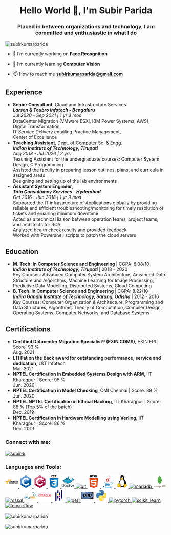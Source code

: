 <h1 align="center">Hello World 👋, I'm Subir Parida</h1>
<h3 align="center">Placed in between organizations and technology, I am committed and enthusiastic in what I do</h3>


<p align="left"> <img src="https://komarev.com/ghpvc/?username=subirkumarparida&label=Profile%20views&color=0e75b6&style=flat" alt="subirkumarparida" /> </p>

- 🔭 I’m currently working on **Face Recognition**

- 🌱 I’m currently learning **Computer Vision**

- 📫 How to reach me **subirkumarparida@gmail.com**

<!-- - 📄 Know about my experiences [Resume](https://drive.google.com/file/d/1U651bxJXqQqfWzLAahUlMIxm1qCke1fJ/view?usp=sharing) -->

<h2 align="left">Experience</h3>
<ul>
  <li><b> Senior Consultant</b>, Cloud and Infrastructure Services <br />
  <b><i> Larsen & Toubro Infotech - Bengaluru </i></b> <br /> 
    <i> Jul 2020 - Sep 2021 | 1 yr 3 mos </i> <br />
    DataCenter Migration (VMware ESXi, IBM Power Systems, AWS), <br />
    Digital Transformation, <br />
    IT Service Delivery entailing Practice Management, <br />
    Center of Excellence</li>
  
  <li><b> Teaching Assistant</b>, Dept. of Computer Sc. & Engg. <br/>
    <b><i> Indian Institute of Technology, Tirupati </i></b> <br /> 
    <i>Aug 2018 - Jul 2020 | 2 yrs </i> <br/> 
    Teaching Assistant for the undergraduate courses: Computer System Design, C Programming <br/>
    Assisted the faculty in preparing lesson outlines, plans, and curricula in assigned areas <br/>
    Designing and setting up of the lab environments</li>
  
  <li><b> Assistant System Engineer</b>, <br/>
    <b><i> Tata Consultancy Services - Hyderabad </i> </b> <br/>
    <i> Oct 2016 - Jun 2018 | 1 yr 9 mos </i> </br>
    Supported the IT infrastructure of Applications globally by providing reliable and efficient troubleshooting/monitoring for timely resolution of tickets and ensuring minimum downtime <br/>
    Acted as a technical liaison between operation teams, project teams, and architects for RCA  <br/>
    Analyzed health check results and provided feedback  <br/>
    Worked with Powershell scripts to patch the cloud servers  <br/> </li>
</ul>

<h2 align="left"> Education </h3>
<ul>
  <li><b> M. Tech. in Computer Science and Engineering </b> | CGPA: 8.08/10 <br/>
    <b><i> Indian Institute of Technology, Tirupati </i></b> | 2018 - 2020 <br />  
    Key Courses: Advanced Computer System Architecture, Advanced Data Structure and Algorithms, 
    Machine Learning for Image Processing, Predictive Data Modelling, Distributed Systems, Cloud Computing </li>
  
  <li><b> B. Tech. in Computer Science and Engineering </b> | CGPA: 8.22/10 <br/>
   <b><i> Indira Gandhi Institute of Technology, Sarang, Odisha </i></b> | 2012 - 2016 <br />  
   Key Courses: Computer Organization & Architecture, Programming and Data Structures, Algorithms, 
    Theory of Computation, Compiler Design, Operating Systems, Computer Networks, and Database Systems </li>

</ul>

<h2 align="left"> Certifications </h3>
<ul>
  <li><b> Certified Datacenter Migration Specialist® (EXIN CDMS)</b>, EXIN EPI  | Score: 93 % <br/>
    Aug. 2021 <br /> </li>
  
  <li><b> LTI Pat on the Back award for outstanding performance, service and dedication</b>, L&T Infotech <br/>
    Mar. 2021 <br /> </li>
  
  <li><b> NPTEL Certification in Embedded Systems Design with ARM</b>, IIT Kharagpur | Score: 95 % <br/>
  Jun. 2020 <br /> </li>
  
  <li><b> NPTEL Certification in Model Checking</b>, CMI Chennai | Score: 89 % <br/>
  Jun. 2020 <br /> </li>
  
  <li><b> NPTEL NPTEL Certification in Ethical Hacking</b>, IIT Kharagpur | Score: 88 % (Top 5% of the batch) <br/>
  Dec. 2019 <br /> </li>
  
  <li><b> NPTEL Certification in Hardware Modelling using Verilog</b>, IIT Kharagpur | Score: 86 % <br/>
  Dec. 2019 <br /> </li>
  
 </ul>

<h3 align="left">Connect with me:</h3>
<p align="left">
<a href="https://linkedin.com/in/subir-k" target="blank"><img align="center" src="https://raw.githubusercontent.com/rahuldkjain/github-profile-readme-generator/master/src/images/icons/Social/linked-in-alt.svg" alt="subir-k" height="30" width="40" /></a>
</p> 

<h3 align="left">Languages and Tools:</h3>
<p align="left"> <a href="https://aws.amazon.com" target="_blank" rel="noreferrer"> <img src="https://raw.githubusercontent.com/devicons/devicon/master/icons/amazonwebservices/amazonwebservices-original-wordmark.svg" alt="aws" width="40" height="40"/> </a> <a href="https://www.cprogramming.com/" target="_blank" rel="noreferrer"> <img src="https://raw.githubusercontent.com/devicons/devicon/master/icons/c/c-original.svg" alt="c" width="40" height="40"/> </a> <a href="https://www.w3schools.com/cpp/" target="_blank" rel="noreferrer"> <img src="https://raw.githubusercontent.com/devicons/devicon/master/icons/cplusplus/cplusplus-original.svg" alt="cplusplus" width="40" height="40"/> </a> <a href="https://www.w3schools.com/css/" target="_blank" rel="noreferrer"> <img src="https://raw.githubusercontent.com/devicons/devicon/master/icons/css3/css3-original-wordmark.svg" alt="css3" width="40" height="40"/> </a> <a href="https://www.docker.com/" target="_blank" rel="noreferrer"> <img src="https://raw.githubusercontent.com/devicons/devicon/master/icons/docker/docker-original-wordmark.svg" alt="docker" width="40" height="40"/> </a> <a href="https://git-scm.com/" target="_blank" rel="noreferrer"> <img src="https://www.vectorlogo.zone/logos/git-scm/git-scm-icon.svg" alt="git" width="40" height="40"/> </a> <a href="https://www.w3.org/html/" target="_blank" rel="noreferrer"> <img src="https://raw.githubusercontent.com/devicons/devicon/master/icons/html5/html5-original-wordmark.svg" alt="html5" width="40" height="40"/> </a> <a href="https://www.java.com" target="_blank" rel="noreferrer"> <img src="https://raw.githubusercontent.com/devicons/devicon/master/icons/java/java-original.svg" alt="java" width="40" height="40"/> </a> <a href="https://www.linux.org/" target="_blank" rel="noreferrer"> <img src="https://raw.githubusercontent.com/devicons/devicon/master/icons/linux/linux-original.svg" alt="linux" width="40" height="40"/> </a> <a href="https://mariadb.org/" target="_blank" rel="noreferrer"> <img src="https://www.vectorlogo.zone/logos/mariadb/mariadb-icon.svg" alt="mariadb" width="40" height="40"/> </a> <a href="https://www.mongodb.com/" target="_blank" rel="noreferrer"> <img src="https://raw.githubusercontent.com/devicons/devicon/master/icons/mongodb/mongodb-original-wordmark.svg" alt="mongodb" width="40" height="40"/> </a> <a href="https://www.microsoft.com/en-us/sql-server" target="_blank" rel="noreferrer"> <img src="https://www.svgrepo.com/show/303229/microsoft-sql-server-logo.svg" alt="mssql" width="40" height="40"/> </a> <a href="https://www.mysql.com/" target="_blank" rel="noreferrer"> <img src="https://raw.githubusercontent.com/devicons/devicon/master/icons/mysql/mysql-original-wordmark.svg" alt="mysql" width="40" height="40"/> </a> <a href="https://www.oracle.com/" target="_blank" rel="noreferrer"> <img src="https://raw.githubusercontent.com/devicons/devicon/master/icons/oracle/oracle-original.svg" alt="oracle" width="40" height="40"/> </a> <a href="https://pandas.pydata.org/" target="_blank" rel="noreferrer"> <img src="https://raw.githubusercontent.com/devicons/devicon/2ae2a900d2f041da66e950e4d48052658d850630/icons/pandas/pandas-original.svg" alt="pandas" width="40" height="40"/> </a> <a href="https://www.perl.org/" target="_blank" rel="noreferrer"> <img src="https://api.iconify.design/logos-perl.svg" alt="perl" width="40" height="40"/> </a> <a href="https://www.php.net" target="_blank" rel="noreferrer"> <img src="https://raw.githubusercontent.com/devicons/devicon/master/icons/php/php-original.svg" alt="php" width="40" height="40"/> </a> <a href="https://www.python.org" target="_blank" rel="noreferrer"> <img src="https://raw.githubusercontent.com/devicons/devicon/master/icons/python/python-original.svg" alt="python" width="40" height="40"/> </a> <a href="https://pytorch.org/" target="_blank" rel="noreferrer"> <img src="https://www.vectorlogo.zone/logos/pytorch/pytorch-icon.svg" alt="pytorch" width="40" height="40"/> </a> <a href="https://scikit-learn.org/" target="_blank" rel="noreferrer"> <img src="https://upload.wikimedia.org/wikipedia/commons/0/05/Scikit_learn_logo_small.svg" alt="scikit_learn" width="40" height="40"/> </a> <a href="https://www.tensorflow.org" target="_blank" rel="noreferrer"> <img src="https://www.vectorlogo.zone/logos/tensorflow/tensorflow-icon.svg" alt="tensorflow" width="40" height="40"/> </a> </p>

<p><img align="center" src="https://github-readme-stats.vercel.app/api/top-langs?username=subirkumarparida&show_icons=true&locale=en&layout=compact" alt="subirkumarparida" /></p>

<p><img align="center" src="https://github-readme-streak-stats.herokuapp.com/?user=subirkumarparida&" alt="subirkumarparida" /></p>
